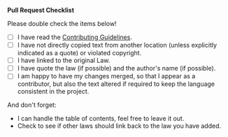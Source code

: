 **Pull Request Checklist**

Please double check the items below!

- [ ] I have read the [Contributing Guidelines](./.github/contributing.md).
- [ ] I have not directly copied text from another location (unless explicitly indicated as a quote) or violated copyright.
- [ ] I have linked to the original Law.
- [ ] I have quote the law (if possible) and the author's name (if possible).
- [ ] I am happy to have my changes merged, so that I appear as a contributor, but also the text altered if required to keep the language consistent in the project.

And don't forget:

- I can handle the table of contents, feel free to leave it out.
- Check to see if other laws should link back to the law you have added.
